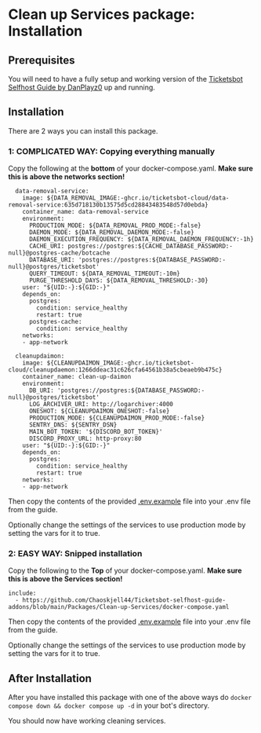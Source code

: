 # Clean up Services package: Installation

## Prerequisites

You will need to have a fully setup and working version of the [Ticketsbot Selfhost Guide by DanPlayz0](https://github.com/DanPlayz0/ticketsbot-self-host-guide) up and running.


## Installation
There are 2 ways you can install this package.

### 1: COMPLICATED WAY: Copying everything manually

Copy the following at the **bottom** of your docker-compose.yaml. **Make sure this is above the networks section!**

```
  data-removal-service:
    image: ${DATA_REMOVAL_IMAGE:-ghcr.io/ticketsbot-cloud/data-removal-service:635d718130b13575d5cd28843483548d57d0ebda}
    container_name: data-removal-service
    environment:
      PRODUCTION_MODE: ${DATA_REMOVAL_PROD_MODE:-false}
      DAEMON_MODE: ${DATA_REMOVAL_DAEMON_MODE:-false}
      DAEMON_EXECUTION_FREQUENCY: ${DATA_REMOVAL_DAEMON_FREQUENCY:-1h}
      CACHE_URI: postgres://postgres:${CACHE_DATABASE_PASSWORD:-null}@postgres-cache/botcache
      DATABASE_URI: 'postgres://postgres:${DATABASE_PASSWORD:-null}@postgres/ticketsbot'
      QUERY_TIMEOUT: ${DATA_REMOVAL_TIMEOUT:-10m}
      PURGE_THRESHOLD_DAYS: ${DATA_REMOVAL_THRESHOLD:-30}
    user: "${UID:-}:${GID:-}"
    depends_on:
      postgres:
        condition: service_healthy
        restart: true
      postgres-cache:
        condition: service_healthy
    networks:
    - app-network

  cleanupdaimon:
    image: ${CLEANUPDAIMON_IMAGE:-ghcr.io/ticketsbot-cloud/cleanupdaemon:1266ddeac31c626cfa64561b38a5cbeaeb9b475c}
    container_name: clean-up-daimon
    environment:
      DB_URI: 'postgres://postgres:${DATABASE_PASSWORD:-null}@postgres/ticketsbot'
      LOG_ARCHIVER_URI: http://logarchiver:4000
      ONESHOT: ${CLEANUPDAIMON_ONESHOT:-false}
      PRODUCTION_MODE: ${CLEANUPDAIMON_PROD_MODE:-false}
      SENTRY_DNS: ${SENTRY_DSN}
      MAIN_BOT_TOKEN: '${DISCORD_BOT_TOKEN}'
      DISCORD_PROXY_URL: http-proxy:80
    user: "${UID:-}:${GID:-}"
    depends_on:
      postgres:
        condition: service_healthy
        restart: true
    networks:
    - app-network
```

Then copy the contents of the provided [.env.example](/Packages/Clean-up-Services/.env.example) file into your .env file from the guide.

Optionally change the settings of the services to use production mode by setting the vars for it to true.


### 2: EASY WAY: Snipped installation

Copy the following to the **Top** of your docker-compose.yaml. **Make sure this is above the Services section!**

```
include:
  - https://github.com/Chaoskjell44/Ticketsbot-selfhost-guide-addons/blob/main/Packages/Clean-up-Services/docker-compose.yaml
```

Then copy the contents of the provided [.env.example](/Packages/Clean-up-Services/.env.example) file into your .env file from the guide.

Optionally change the settings of the services to use production mode by setting the vars for it to true.

## After Installation

After you have installed this package with one of the above ways do `docker compose down && docker compose up -d` in your bot's directory.

You should now have working cleaning services.